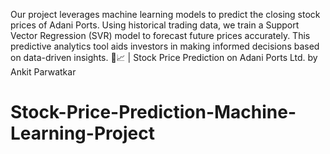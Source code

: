 Our project leverages machine learning models to predict the closing stock prices of Adani Ports. Using historical trading data, we train a Support Vector Regression (SVR) model to forecast future prices accurately. This predictive analytics tool aids investors in making informed decisions based on data-driven insights. 🚀📈 |
Stock Price Prediction on Adani Ports Ltd. by Ankit Parwatkar 
# Stock-Price-Prediction-Machine-Learning-Project
